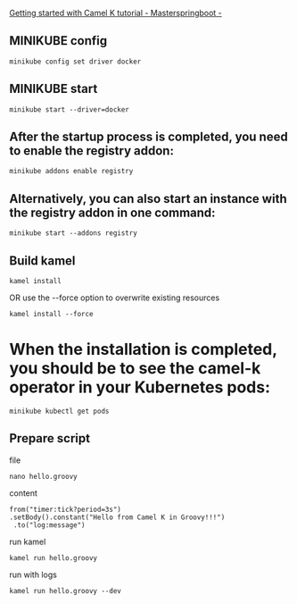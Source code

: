 [Getting started with Camel K tutorial - Masterspringboot -](http://www.masterspringboot.com/camel/getting-started-with-camel-k-tutorial/)


## MINIKUBE config

    minikube config set driver docker
    


## MINIKUBE start

    minikube start --driver=docker


## After the startup process is completed, you need to enable the registry addon:

    minikube addons enable registry

## Alternatively, you can also start an instance with the registry addon in one command:

    minikube start --addons registry


 
 
 

## Build kamel

    kamel install
    
 OR use the --force option to overwrite existing resources


    kamel install --force
    
# When the installation is completed, you should be to see the camel-k operator in your Kubernetes pods:   

    minikube kubectl get pods


## Prepare script

file

    nano hello.groovy 

content

    from("timer:tick?period=3s")   
    .setBody().constant("Hello from Camel K in Groovy!!!")   
     .to("log:message")
     
run kamel

    kamel run hello.groovy

run with logs

    kamel run hello.groovy --dev 

